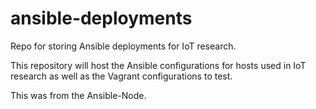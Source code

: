 # ansible-deployments
Repo for storing Ansible deployments for IoT research. 

This repository will host the Ansible configurations for hosts used in IoT research as well as the Vagrant configurations to test.

This was from the Ansible-Node.
